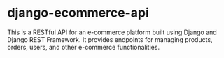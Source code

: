 # django-ecommerce-api
This is a RESTful API for an e-commerce platform built using Django and Django REST Framework. It provides endpoints for managing products, orders, users, and other e-commerce functionalities.
